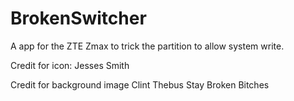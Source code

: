 # BrokenSwitcher
A app for the ZTE Zmax to trick the partition to allow system write. 

Credit for icon: Jesses Smith

Credit for background image Clint Thebus 
Stay Broken Bitches 

